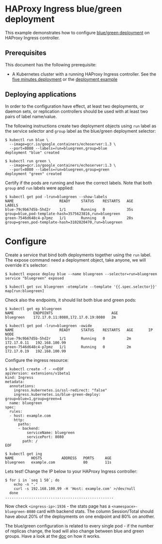# HAProxy Ingress blue/green deployment

This example demonstrates how to configure
[blue/green deployment](https://www.martinfowler.com/bliki/BlueGreenDeployment.html)
on HAProxy Ingress controller.

## Prerequisites

This document has the following prerequisite:

* A Kubernetes cluster with a running HAProxy Ingress controller. See the [five minutes deployment](/examples/setup-cluster.md#five-minutes-deployment) or the [deployment example](/examples/deployment)

## Deploying applications

In order to the configuration have effect, at least two deployments, or daemon sets, or replication
controllers should be used with at least two pairs of label name/value.

The following instructions create two deployment objects using `run` label as the service selector
and `group` label as the blue/green deployment selector:

```
$ kubectl run blue \
  --image=gcr.io/google_containers/echoserver:1.3 \
  --port=8080 --labels=run=bluegreen,group=blue
deployment "blue" created

$ kubectl run green \
  --image=gcr.io/google_containers/echoserver:1.3 \
  --port=8080 --labels=run=bluegreen,group=green
deployment "green" created
```

Certify if the pods are running and have the correct labels. Note that both `group` and `run`
labels were applied:

```
$ kubectl get pod -lrun=bluegreen --show-labels
NAME                     READY     STATUS    RESTARTS   AGE       LABELS
blue-79c9b67d5b-5hd2r    1/1       Running   0          35s       group=blue,pod-template-hash=3575623816,run=bluegreen
green-7546d648c4-p7pmz   1/1       Running   0          28s       group=green,pod-template-hash=3102820470,run=bluegreen
```

# Configure

Create a service that bind both deployments together using the `run` label. The expose command need
a deployment object, take anyone, we will override it's selector:

```
$ kubectl expose deploy blue --name bluegreen --selector=run=bluegreen
service "bluegreen" exposed

$ kubectl get svc bluegreen -otemplate --template '{{.spec.selector}}'
map[run:bluegreen]
```

Check also the endpoints, it should list both blue and green pods:

```
$ kubectl get ep bluegreen
NAME         ENDPOINTS                           AGE
bluegreen    172.17.0.11:8080,172.17.0.19:8080   2m

$ kubectl get pod -lrun=bluegreen -owide
NAME                     READY     STATUS    RESTARTS   AGE       IP            NODE
blue-79c9b67d5b-5hd2r    1/1       Running   0          2m        172.17.0.11   192.168.100.99
green-7546d648c4-p7pmz   1/1       Running   0          2m        172.17.0.19   192.168.100.99
```

Configure the ingress resource:

```
$ kubectl create -f - <<EOF
apiVersion: extensions/v1beta1
kind: Ingress
metadata:
  annotations:
    ingress.kubernetes.io/ssl-redirect: "false"
    ingress.kubernetes.io/blue-green-deploy: group=blue=1,group=green=4
  name: bluegreen
spec:
  rules:
  - host: example.com
    http:
      paths:
      - backend:
          serviceName: bluegreen
          servicePort: 8080
        path: /
EOF
```

```
$ kubectl get ing
NAME        HOSTS         ADDRESS   PORTS     AGE
bluegreen   example.com             80        11s
```

Lets test! Change the IP below to your HAProxy Ingress controller:

```
$ for i in `seq 1 50`; do
    echo -n "."
    curl -s 192.168.100.99 -H 'Host: example.com' >/dev/null
  done
..................................................
```

Now check `<ingress-ip>:1936` - the stats page has a `<namespace>-bluegreen-8080` card
with backend stats. The column Session/Total should have about 20% of the deployments
on one endpoint and 80% on another.

The blue/green configuration is related to every single pod - if the number of replicas change,
the load will also change between blue and green groups. Have a look at the
[doc](/README.md#blue-green) on how it works.
